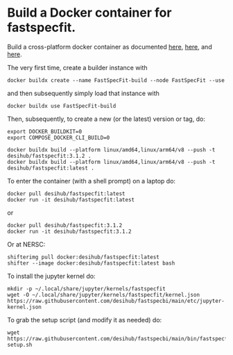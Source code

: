 Build a Docker container for fastspecfit.
=========================================

Build a cross-platform docker container as documented [here](https://www.docker.com/blog/faster-multi-platform-builds-dockerfile-cross-compilation-guide), [here](https://blog.jaimyn.dev/how-to-build-multi-architecture-docker-images-on-an-m1-mac/), and [here](https://docs.nersc.gov/development/shifter/how-to-use/).

The very first time, create a builder instance with
```
docker buildx create --name FastSpecFit-build --node FastSpecFit --use
```
and then subsequently simply load that instance with
```
docker buildx use FastSpecFit-build
```

Then, subsequently, to create a new (or the latest) version or tag, do:
```
export DOCKER_BUILDKIT=0
export COMPOSE_DOCKER_CLI_BUILD=0

docker buildx build --platform linux/amd64,linux/arm64/v8 --push -t desihub/fastspecfit:3.1.2 .
docker buildx build --platform linux/amd64,linux/arm64/v8 --push -t desihub/fastspecfit:latest .
```

To enter the container (with a shell prompt) on a laptop do:
```
docker pull desihub/fastspecfit:latest
docker run -it desihub/fastspecfit:latest
```
or
```
docker pull desihub/fastspecfit:3.1.2
docker run -it desihub/fastspecfit:3.1.2
```

Or at NERSC:
```
shifterimg pull docker:desihub/fastspecfit:latest
shifter --image docker:desihub/fastspecfit:latest bash
```

To install the jupyter kernel do:
```
mkdir -p ~/.local/share/jupyter/kernels/fastspecfit
wget -O ~/.local/share/jupyter/kernels/fastspecfit/kernel.json https://raw.githubusercontent.com/desihub/fastspecbi/main/etc/jupyter-kernel.json
```

To grab the setup script (and modify it as needed) do:
```
wget https://raw.githubusercontent.com/desihub/fastspecbi/main/bin/fastspecfit-setup.sh
```
